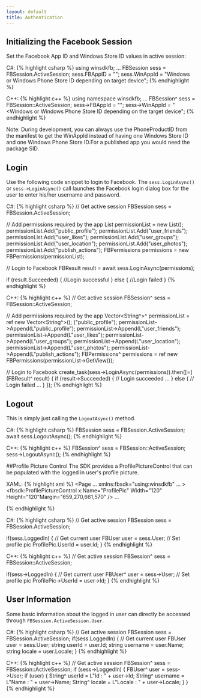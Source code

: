 ```yaml
---
layout: default
title: Authentication
---
```


## Initializing the Facebook Session
Set the Facebook App ID and Windows Store ID values in active session:

C#:
{% highlight csharp %}
using winsdkfb;
...
FBSession sess = FBSession.ActiveSession;
sess.FBAppID = "<Facebook App ID>";
sess.WinAppId = "Windows or Windows Phone Store ID depending on target device";
{% endhighlight %}

C++:
{% highlight c++ %}
using namespace winsdkfb;
...
FBSession^ sess = FBSession::ActiveSession;
sess->FBAppId = "<Facebook App ID>";
sess->WinAppId = "<Windows or Windows Phone Store ID depending on the target device";
{% endhighlight %}

Note: During development, you can always use the PhoneProductID from the manifest to get the WinAppId instead of having one Windows Store ID and one Windows Phone Store ID.For a published app you would need the package SID.

## Login
Use the following code snippet to login to Facebook.
The `sess.LoginAsync()` or `sess->LoginAsync()` call launches the Facebook login dialog box for the user to enter his/her username and password.

C#:
{% highlight csharp %}
// Get active session
FBSession sess = FBSession.ActiveSession;

// Add permissions required by the app
List<String> permissionList = new List<String>();
permissionList.Add("public_profile");
permissionList.Add("user_friends");
permissionList.Add("user_likes");
permissionList.Add("user_groups");
permissionList.Add("user_location");
permissionList.Add("user_photos");
permissionList.Add("publish_actions");
FBPermissions permissions = new FBPermissions(permissionList);

// Login to Facebook
FBResult result = await sess.LoginAsync(permissions);

if (result.Succeeded)
{
	//Login successful
}
else
{
	//Login failed
}
{% endhighlight %}

C++:
{% highlight c++ %}
// Get active session
FBSession^ sess = FBSession::ActiveSession;

// Add permissions required by the app
Vector<String^>^ permissionList = ref new Vector<String^>(); ("public_profile");
permissionList->Append(L"public_profile");
permissionList->Append(L"user_friends");
permissionList->Append(L"user_likes");
permissionList->Append(L"user_groups");
permissionList->Append(L"user_location");
permissionList->Append(L"user_photos");
permissionList->Append(L"publish_actions");
FBPermissions^ permissions = ref new FBPermissions(permissionList->GetView());

// Login to Facebook
create_task(sess->LoginAsync(permissions)).then([=](FBResult^ result)
{
       if (result->Succeeded)
       {
              // Login succeeded
…
       }
       else
       {
       // Login failed
…
       }
});
{% endhighlight %}

## Logout
This is simply just calling the `LogoutAsync()` method.

C#:
{% highlight csharp %}
FBSession sess = FBSession.ActiveSession;
await sess.LogoutAsync();
{% endhighlight %}

C++:
{% highlight c++ %}
FBSession^ sess = FBSession::ActiveSession;
sess->LogoutAsync();
{% endhighlight %}

##Profile Picture Control
The SDK provides a ProfilePictureControl that can be populated with the logged in user's profile picture.

XAML:
{% highlight xml %}
<Page
    …
    xmlns:fbsdk="using:winsdkfb"
    … >
<fbsdk:ProfilePictureControl x:Name="ProfilePic" Width="120" Height="120"Margin="659,270,661,570" />
...
</Page>

{% endhighlight %}

C#:
{% highlight csharp %}
// Get active session
FBSession sess = FBSession.ActiveSession;

if(sess.LoggedIn)
{
	// Get current user
	FBUser user = sess.User;
	// Set profile pic
	ProfilePic.UserId = user.Id;
}
{% endhighlight %}

C++:
{% highlight c++ %}
// Get active session
FBSession^ sess = FBSession::ActiveSession;

if(sess->LoggedIn)
{
	// Get current user
	FBUser^ user = sess->User;
	// Set profile pic
	ProfilePic->UserId = user->Id;
}
{% endhighlight %}

## User Information
Some basic information about the logged in user can directly be accessed through `FBSession.ActiveSession.User`.

C#:
{% highlight csharp %}
// Get active session
FBSession sess = FBSession.ActiveSession;
if(sess.LoggedIn)
{
	// Get current user
	FBUser user = sess.User;
	string userId = user.Id;
	string username = user.Name;
	string locale = user.Locale;
}
{% endhighlight %}

C++:
{% highlight c++ %}
// Get active session
FBSession^ sess = FBSession::ActiveSession;
if (sess->LoggedIn)
{
	FBUser^ user = sess->User;
	if (user)
	{
		String^ userId = L"Id : " + user->Id;
		String^ username = L"Name : " + user->Name;
		String^ locale = L"Locale : " + user->Locale;
	}
}
{% endhighlight %}
<br />